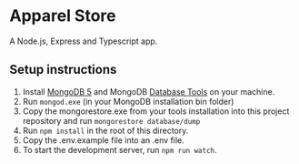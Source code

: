 # Apparel Store

A Node.js, Express and Typescript app.

## Setup instructions
1. Install [MongoDB 5](https://www.mongodb.com/try/download/community) and MongoDB [Database Tools](https://www.mongodb.com/try/download/database-tools) on your machine.
2. Run `mongod.exe` (in your MongoDB installation bin folder)
3. Copy the mongorestore.exe from your tools installation into this project repository and run `mongorestore database/dump`
3. Run `npm install` in the root of this directory.
4. Copy the .env.example file into an .env file.
5. To start the development server, run `npm run watch`.
